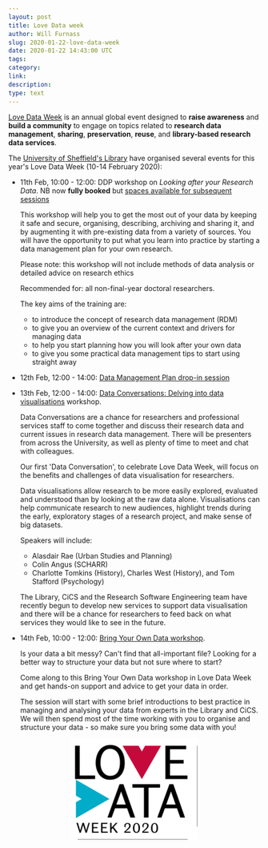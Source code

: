 ```yaml
---
layout: post
title: Love Data week
author: Will Furnass
slug: 2020-01-22-love-data-week
date: 2020-01-22 14:43:00 UTC
tags:
category:
link:
description:
type: text
---
```


[Love Data Week](https://lovedataweek.org/about-ldw/) is an annual global event designed to 
**raise awareness** and **build a community** to engage on topics related to **research data management**, **sharing**, **preservation**, **reuse**, and **library-based research data services**. 

The [University of Sheffield's Library](https://www.sheffield.ac.uk/library) have organised several events for this year's Love Data Week (10-14 February 2020):

  * 11th Feb, 10:00 - 12:00: DDP workshop on *Looking after your Research Data*. 
    NB now **fully booked** but 
    [spaces available for subsequent sessions](http://ris.dept.shef.ac.uk/skills_seminars/listings/view/122)

    This workshop will help you to get the most out of your data by keeping it
    safe and secure, organising, describing, archiving and sharing it, and by
    augmenting it with pre-existing data from a variety of sources. You will
    have the opportunity to put what you learn into practice by starting a data
    management plan for your own research.

    Please note: this workshop will not include methods of data analysis or detailed advice on research ethics

    Recommended for: all non-final-year doctoral researchers. 

    The key aims of the training are:

      * to introduce the concept of research data management (RDM)
      * to give you an overview of the current context and drivers for managing data
      * to help you start planning how you will look after your own data
      * to give you some practical data management tips to start using straight away

  * 12th Feb, 12:00 - 14:00: [Data Management Plan drop-in session](https://lms.shef.ac.uk/index.php#STS)
  * 13th Feb, 12:00 - 14:00: [Data Conversations: Delving into data visualisations](https://www.eventbrite.co.uk/e/data-conversations-delving-into-data-visualisations-tickets-89967480155) workshop.  

    Data Conversations are a chance for researchers and professional services
    staff to come together and discuss their research data and current issues
    in research data management. There will be presenters from across the
    University, as well as plenty of time to meet and chat with colleagues.
  
    Our first 'Data Conversation', to celebrate Love Data Week, will focus on
    the benefits and challenges of data visualisation for researchers.

    Data visualisations allow research to be more easily explored, evaluated
    and understood than by looking at the raw data alone. Visualisations can
    help communicate research to new audiences, highlight trends during the
    early, exploratory stages of a research project, and make sense of big
    datasets.

    Speakers will include:

      * Alasdair Rae (Urban Studies and Planning)
      * Colin Angus (SCHARR)
      * Charlotte Tomkins (History), Charles West (History), and Tom Stafford (Psychology)

    The Library, CiCS and the Research Software Engineering team have recently
    begun to develop new services to support data visualisation and there will be a
    chance for researchers to feed back on what services they would like to see in
    the future.
  * 14th Feb, 10:00 - 12:00: [Bring Your Own Data workshop](https://www.eventbrite.co.uk/e/bring-your-own-data-workshop-tickets-89957440125).  

    
    Is your data a bit messy?
    Can't find that all-important file? 
    Looking for a better way to structure your data but not sure where to start?

    Come along to this Bring Your Own Data workshop in Love Data Week and get
    hands-on support and advice to get your data in order.

    The session will start with some brief introductions to best practice in
    managing and analysing your data from experts in the Library and CiCS. We
    will then spend most of the time working with you to organise and structure
    your data - so make sure you bring some data with you!
   
<img src="/assets/images/love_data_week_logo.png" alt="Love Data week logo" style="display: block; margin-left: auto; margin-right: auto; width: 50%;" />
